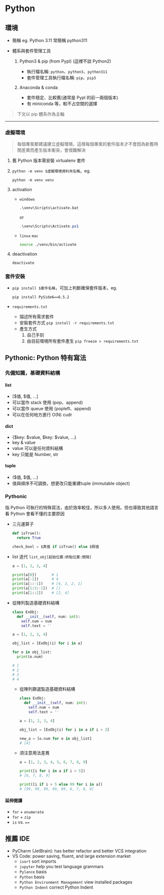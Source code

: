 # Python

## 環境

- 簡稱
    eg. Python 3.11 常簡稱 python311

- 體系與套件管理工具
  1. Python3 & pip (from Pypl) (這裡不談 Python2)
     - 執行檔名稱: `python`、`python3`、`python311`
     - 套件管理工具執行檔名稱: `pip`、`pip3`

  2. Anaconda & conda
     - 套件穩定、比較舊(通常是 Pypl 的前一兩個版本)
     - 有 miniconda 等，較不占空間的選擇

> 下文以 pip 體系作為主軸
---

### 虛擬環境

> 每個專案都建議建立虛擬環境，這樣每個專案的套件版本才不會因為新舊時間差異而產生版本衝突，會很難解決

1. 舊 Python 版本需安裝 virtualenv 套件 
2. `python -m venv $虛擬環境資料夾名稱`，eg.

    ```.ps1
    python -m venv venv
    ```

3. activation
   - `windows`

        ```.bat
        .\venv\Scripts\activate.bat
        ```

        or

        ```.ps1
        .\venv\Scripts\Activate.ps1
        ```

   - `linux` `mac`

        ```.sh
        source ./venv/bin/activate
        ```

4. deactivation

    ```.sh
    deactivate
    ```

### 套件安裝

- `pip install $套件名稱`，可加上判斷確保套件版本，eg.

    ```.sh
    pip install PySide6==6.5.2
    ```

- `requirements.txt`
  - 描述所有需求套件
  - 安裝套件方式 `pip install -r requirements.txt`
  - 產生方式
      1. 自己手刻
      2. 由目前環境所有套件產生 `pip freeze > requirements.txt`

## Pythonic: Python 特有寫法

### 先備知識，基礎資料結構

#### list

- [$值, $值, ...]
- 可以當作 stack 使用 (pop、append)
- 可以當作 queue 使用 (popleft、append)
- 可以在任何地方進行 O(N) cudr

#### dict

- {$key: $value, $key: $value, ...}
- key & value
- value 可以是任何資料結構
- key 只能是 Number, str

#### tuple

- ($值, $值, ...)
- 值與順序不可調換，想更改只能重建tuple (immutable object)

### Pythonic

指 Python 可執行的特殊寫法，由於效率較佳，所以多人使用。但也導致其他語言看 Python 會看不懂的主要原因

- 三元運算子

  ```.py
  def isTrue():
    return True

  check_bool = $真值 if isTrue() else $假值
  ```

- list 迭代 `list_obj[起始位置:終點位置:間隔]`

  ```.py
  a = [1, 2, 3, 4]

  print(a[0])       # 1
  print(a[-1])      # 4
  print(a[::-1])    # [4, 3, 2, 1]
  print(a[1:3:-1])  # []
  print(a[1::2])    # [2, 4]
  ```

- 從陣列製造基礎資料結構

  ```.py
  class ExObj:
    def __init__(self, num: int):
      self.num = num
      self.text = ''
  
  a = [1, 2, 3, 4]

  obj_list = [ExObj(i) for i in a]
  
  for o in obj_list:
    print(o.num)

  # 1
  # 2
  # 3
  # 4
  ```

  - 從陣列篩選製造基礎資料結構

    ```.py
    class ExObj:
      def __init__(self, num: int):
        self.num = num
        self.text = ''
  
    a = [1, 2, 3, 4]

    obj_list = [ExObj(i) for i in a if i > 3]

    new_a = [o.num for o in obj_list]
    # [4]
    ```
  
  - 須注意用法差異

    ```.py
    a = [1, 2, 3, 4, 5, 6, 7, 8, 9]

    print([i for i in a if i > 5])
    # [6, 7, 8, 9]

    print([i if i > 5 else 99 for i in a])
    # [99, 99, 99, 99, 99, 6, 7, 8, 9]

    ```

#### 延伸閱讀

- `for` + `enumerate`
- `for` + `zip`
- `is` vs. `==`

## 推薦 IDE

- PyCharm (JetBrain): has better refactor and better VCS integration
- VS Code: power saving, fluent, and large extension market
  - `isort` sort imports
  - `jupyter` help you test language grammars
  - `Pylance` basis
  - `Python` basis
  - `Python Environment Management` view installed packages
  - `Python Indent` correct Python Indent
